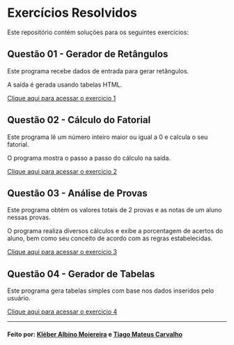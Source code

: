 
# Exercícios Resolvidos

Este repositório contém soluções para os seguintes exercícios:

## Questão 01 - Gerador de Retângulos

Este programa recebe dados de entrada para gerar retângulos.

A saída é gerada usando tabelas HTML.

[Clique aqui para acessar o exercicio 1](https://kleberalbinomoreira.com.br/php/001_Retangulo/index.php)

## Questão 02 - Cálculo do Fatorial

Este programa lê um número inteiro maior ou igual a 0 e calcula o seu fatorial.

O programa mostra o passo a passo do cálculo na saída.

[Clique aqui para acessar o exercicio 2](https://kleberalbinomoreira.com.br/php/002_Fatorial/index.php)


## Questão 03 - Análise de Provas

Este programa obtém os valores totais de 2 provas e as notas de um aluno nessas provas.

O programa realiza diversos cálculos e exibe a porcentagem de acertos do aluno, bem como seu conceito de acordo com as regras estabelecidas.

[Clique aqui para acessar o exercicio 3](https://kleberalbinomoreira.com.br/php/003_Provas/index.php)
## Questão 04 - Gerador de Tabelas

Este programa gera tabelas simples com base nos dados inseridos pelo usuário.

[Clique aqui para acessar o exercicio 4](https://kleberalbinomoreira.com.br/php/004_Gerador_Tabelas/index.php)

---------------------
#### Feito por: [Kléber Albino Moiereira](https://github.com/kleber0a0m) e [Tiago Mateus Carvalho](https://github.com/jinkijack) 
